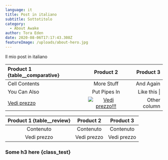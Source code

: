```yaml
---
language: it
title: Post in italiano
subtitle: Sottotitolo
category:
  - About Awake
author: Tora Eden
date: 2020-08-06T17:17:43.308Z
featureImage: /uploads/about-hero.jpg
---
```

Il mio post in italiano

| Product 1 {table__comparative}| Product 2 | Product 3 |
| :-------- | :-------: | --------: |
| Cell Contents| More Stuff | And Again |
| You Can Also | Put Pipes In | Like this \| |
| [Vedi prezzo](https://www.example.com) | [![Vedi prezzo!!!](https://www.netlify.com/img/deploy/button.svg)](https://example.com) | Other column |


|  Product 1 {table__review}  |  Product 2  |  Product 3  |
|:-----------:|:-----------:|:-----------:|
| Contenuto   | Contenuto   | Contenuto   |
| Vedi prezzo | Vedi prezzo | Vedi prezzo |

### Some h3 here {class_test}

